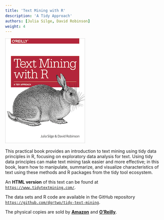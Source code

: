 ```yaml
---
title: 'Text Mining with R'
description: 'A Tidy Approach'
authors: [Julia Silge, David Robinson]
weight: 4
---
```






![](cover.png)

This practical book provides an introduction to text mining using tidy data principles in R, focusing on exploratory data analysis for text. Using tidy data principles can make text mining task easier and more effective; in this book, learn how to manipulate, summarize, and visualize characteristics of text using these methods and R packages from the tidy tool ecosystem.

An **HTML version** of this text can be found at [`https://www.tidytextmining.com/`](https://www.tidytextmining.com/). 

The data sets and R code are available in the GitHub repository [`https://github.com/dgrtwo/tidy-text-mining`](https://github.com/dgrtwo/tidy-text-mining). 

The physical copies are sold by [**Amazon**](http://amzn.to/2tZkmxG) and [**O’Reilly**](http://www.jdoqocy.com/click-4428796-11290546?url=http%3A%2F%2Fshop.oreilly.com%2Fproduct%2F0636920067153.do%3Fcmp%3Daf-strata-books-video-product_cj_0636920067153_%25zp&cjsku=0636920067153). 
